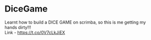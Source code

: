 # DiceGame
Learnt how to build a DICE GAME on scrimba, so this is me getting my hands dirty!!!  
Link - https://t.co/0V7cLkJiEX
